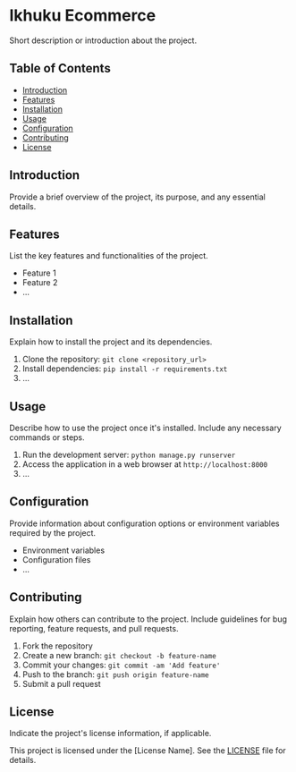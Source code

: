 # Ikhuku Ecommerce

Short description or introduction about the project.

## Table of Contents

- [Introduction](#introduction)
- [Features](#features)
- [Installation](#installation)
- [Usage](#usage)
- [Configuration](#configuration)
- [Contributing](#contributing)
- [License](#license)

## Introduction

Provide a brief overview of the project, its purpose, and any essential details.

## Features

List the key features and functionalities of the project.

- Feature 1
- Feature 2
- ...

## Installation

Explain how to install the project and its dependencies.

1. Clone the repository: `git clone <repository_url>`
2. Install dependencies: `pip install -r requirements.txt`
3. ...

## Usage

Describe how to use the project once it's installed. Include any necessary commands or steps.

1. Run the development server: `python manage.py runserver`
2. Access the application in a web browser at `http://localhost:8000`
3. ...

## Configuration

Provide information about configuration options or environment variables required by the project.

- Environment variables
- Configuration files
- ...

## Contributing

Explain how others can contribute to the project. Include guidelines for bug reporting, feature requests, and pull requests.

1. Fork the repository
2. Create a new branch: `git checkout -b feature-name`
3. Commit your changes: `git commit -am 'Add feature'`
4. Push to the branch: `git push origin feature-name`
5. Submit a pull request

## License

Indicate the project's license information, if applicable.

This project is licensed under the [License Name]. See the [LICENSE](LICENSE) file for details.
